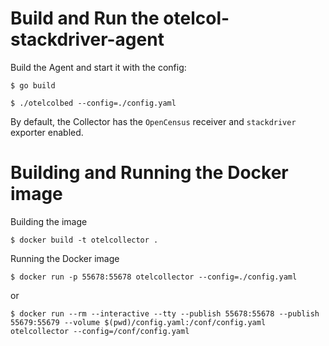 # Build and Run the otelcol-stackdriver-agent

Build the Agent and start it with the config:

```
$ go build

$ ./otelcolbed --config=./config.yaml
```
 
By default, the Collector has the `OpenCensus` receiver and `stackdriver` exporter enabled.

# Building and Running the Docker image

Building the image

```
$ docker build -t otelcollector .
```

Running the Docker image

```
$ docker run -p 55678:55678 otelcollector --config=./config.yaml
```

or

```
$ docker run --rm --interactive --tty --publish 55678:55678 --publish 55679:55679 --volume $(pwd)/config.yaml:/conf/config.yaml otelcollector --config=/conf/config.yaml
```


